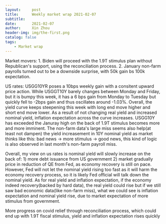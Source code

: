 ```yaml
---
layout:     post
title:      Weekly market wrap 2021-02-07
subtitle:   
date:       2021-02-07
author:     Xin Zhou
header-img: img/the-first.png
catalog: false
tags:
    - Market wrap
---
```



Market movers: 1. Biden will proceed with the 1.9T stimulus plan without Republican's support, using the reconciliation process. 2. January non-farm payrolls turned out to be a downside surprise, with 50k gain bs 100k expectation.

US rates: USGG10YR poses a 10bps weekly gain with a consitent upward price action. While USGGT10Y barely changes between Monday and Friday, but it is bumpy this week, it has a 6 bps gain from Monday to Tuesday but quickly fell to -2bps gain and thus oscillates around -1.03%. Overall, the yield curve keeps steepening this week with long end move higher and short end move lower. As a result of not changing real yield and increased nominal yield, inflation expectation across the curve increases. USGG10Y has exceeded the Januray high on the back of 1.9T stimulus becomes more and more imminent. The non-farm data's large miss seems also help(at least not dampen) the yield increasement in 10Y nominal yield as market thinks like this: bad news -> more stimulus -> good news, this kind of logic is also observed in last month's non-farm payroll miss. 

Overall, my view on us rates is nominal yield will slowly increase on the back of: 1) more debt issuance from US government 2) market gradually price in reduction of QE from Fed, as economy recovery is still on pace. However, Fed will not let the nominal yield rising too fast as it will harm the economy recovery process, so it is likely Fed official will talk down the nominal yield. As for real yield and inflation expectation, if the economy indeed recovery(backed by hard data), the real yield could rise but if we still saw bad economic data(like non-farm miss), what we could see is inflation expectation and nominal yield rise, due to market expectation of more stimulus from government.

More progress on covid relief through reconciliation process, which could end up with 1.9T fiscal stimulus, yield and inflation expectation rises quickly
